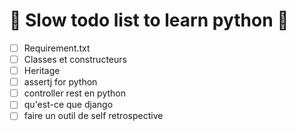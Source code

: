 🐌 Slow todo list to learn python 🐢 
=======

 - [ ] Requirement.txt
 - [ ] Classes et constructeurs
 - [ ] Heritage
 - [ ] assertj for python 
 - [ ] controller rest en python
 - [ ] qu'est-ce que django
 - [ ] faire un outil de self retrospective